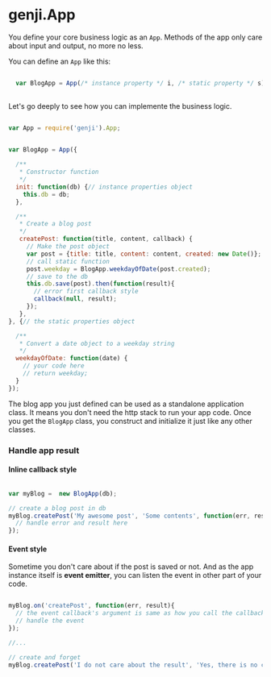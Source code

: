 genji.App
=========

You define your core business logic as an `App`. Methods of the app only care about input and output, no more no less.

You can define an `App` like this: 

```javascript

  var BlogApp = App(/* instance property */ i, /* static property */ s);
 
```

Let's go deeply to see how you can implemente the business logic.

```javascript

var App = require('genji').App;


var BlogApp = App({
  
  /**
   * Constructor function
   */
  init: function(db) {// instance properties object
    this.db = db;
  },

  /**
   * Create a blog post
   */
   createPost: function(title, content, callback) {
     // Make the post object
     var post = {title: title, content: content, created: new Date()};
     // call static function
     post.weekday = BlogApp.weekdayOfDate(post.created);
     // save to the db
     this.db.save(post).then(function(result){
       // error first callback style
       callback(null, result);
     });
   },
}, {// the static properties object

  /**
   * Convert a date object to a weekday string
   */
  weekdayOfDate: function(date) {
    // your code here
    // return weekday;
  }
});

```

The blog app you just defined can be used as a standalone application class. It means you don't need the http stack to run your app code. Once you get the `BlogApp` class, you construct and initialize it just like any other classes.

### Handle app result

#### Inline callback style

```javascript

var myBlog =  new BlogApp(db);

// create a blog post in db
myBlog.createPost('My awesome post', 'Some contents', function(err, result){
  // handle error and result here
});

```

#### Event style

Sometime you don't care about if the post is saved or not. And as the app instance itself is **event emitter**, you can listen the event in other part of your code.


```javascript

myBlog.on('createPost', function(err, result){
  // the event callback's argument is same as how you call the callback in the `createPost` function
  // handle the event
});

//...

// create and forget
myBlog.createPost('I do not care about the result', 'Yes, there is no callback after me.');

```

